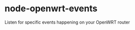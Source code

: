 node-openwrt-events
===================

Listen for specific events happening on your OpenWRT router
